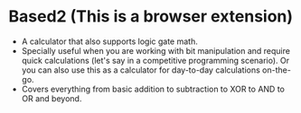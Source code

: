 # Based2 (This is a browser extension)
- A calculator that also supports logic gate math.
- Specially useful when you are working with bit manipulation and require quick calculations (let's say in a competitive programming scenario). Or you can also use this as a calculator for day-to-day calculations on-the-go.
- Covers everything from basic addition to subtraction to XOR to AND to OR and beyond.